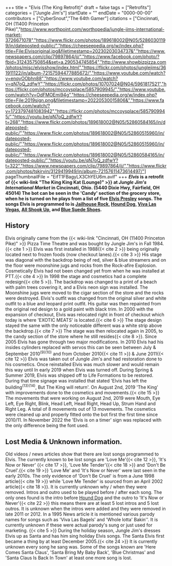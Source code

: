 +++
title = "Elvis (The King Retrofit)"
draft = false
tags = ["Retrofits"]
categories = ["Jungle Jim's"]
startDate = ""
endDate = "0000-00-00"
contributors = ["CyberSnout","The 64th Gamer"]
citations = ["Cincinnati, OH (11400 Princeton Pike)","https://www.worthpoint.com/worthopedia/jungle-jims-international-market-3726671078","https://www.flickr.com/photos/189618002@N05/52860301199/in/dateposted-public/","https://cheeseepedia.org/w/index.php?title=File:Elvisoriginal.jpg&filetimestamp=20230203034737&","https://www.newspapers.com/clip/79897864/jj/","https://www.facebook.com/photo/?fbid=312435750854&set=a.290534745854","http://www.showbizpizza.com/photos/misc/elvisshow/index.html","https://flickr.com/photos/junglejims/361911122/in/album-72157594477885672/","https://www.youtube.com/watch?v=enqyOObhn88","https://www.youtube.com/watch?v=qN7oQ_zdfwY","https://flickr.com/photos/10707024@N04/5961817521","https://flickr.com/photos/mccoysplace/5857909945/","https://www.youtube.com/watch?v=OdFMOEmi94g","https://cheeseepedia.org/w/index.php?title=File:2019sign.png&filetimestamp=20220530015806&","https://www.facebook.com/watch/?v=1723797481083942","https://flickr.com/photos/mccoysplace/5857909945/","https://youtu.be/qN7oQ_zdfwY?t=268","https://www.flickr.com/photos/189618002@N05/52860584165/in/dateposted-public/","https://www.flickr.com/photos/189618002@N05/52860515960/in/dateposted-public/","https://www.flickr.com/photos/189618002@N05/52860515960/in/dateposted-public/","https://www.flickr.com/photos/189618002@N05/52860584165/in/dateposted-public/","https://youtu.be/qN7oQ_zdfwY?t=322","https://www.newspapers.com/clip/79897864/jj/","https://www.flickr.com/photos/tskirvin/3129419949/in/album-72157611473614497/"]
pageThumbnailFile = "EifT1FBagyLX3ChYEU6m.avif"
+++
***Elvis* is a retrofit of {{< wiki-link "The King King Kat (Lounge)" >}} at *Jungle Jim's International Market* in Cincinnati, Ohio. (5440 Dixie Hwy, Fairfield, OH 45014)
The bot can be seen in the 'Candy' section of the grocery store, when he is turned on he plays from a list of five [Elvis Presley](https://en.wikipedia.org/wiki/Elvis_Presley) songs. The songs Elvis is programmed to is [Jailhouse Rock](https://en.wikipedia.org/wiki/Jailhouse_Rock_(song)), [Hound Dog](https://en.wikipedia.org/wiki/Hound_Dog_(song)), [Viva Las Vegas](https://en.wikipedia.org/wiki/Viva_Las_Vegas_(song)), [All Shook Up](https://en.wikipedia.org/wiki/All_Shook_Up), and [Blue Suede Shoes](https://en.wikipedia.org/wiki/Blue_Suede_Shoes).**

## History

Elvis originally came from the {{< wiki-link "Cincinnati, OH (11400 Princeton Pike)" >}} Pizza Time Theatre and was bought by Jungle Jim's in Fall 1984.{{< cite 1 >}} Elvis was first installed in 1988{{< cite 2 >}} being originally located next to frozen foods (now checkout lanes).{{< cite 3 >}} His stage was diagonal with the backdrop being of red, silver & blue streamers and on the floor were moonshine jugs and rocks from the Rock-afire Explosion. Cosmetically Elvis had not been changed yet from when he was installed at PTT.{{< cite 4 >}}
In 1998 the stage and cosmetics had a complete redesign{{< cite 5 >}}. The backdrop was changed to a print of a beach with palm trees covering it, and a Elvis neon sign was installed. The Moonshine jugs were moved to the cigar section of the store and the rocks were destroyed. Elvis's outfit was changed from the original silver and white outfit to a blue and leopard print outfit. His guitar was then repainted from the original red design to a gold paint with black trim.
In 2000 with the expansion of checkout, Elvis was relocated right in front of checkout which today is where 'EXOTIC MEATS' is located.{{< cite 6 >}} The stage design stayed the same with the only noticeable different was a white strip above the backdrop.{{< cite 7 >}} The stage was then relocated again in 2005, to the candy section of the store where he still resides{{< cite 8 >}}. Since 2005 Elvis has gone through two major modifications. In 2010 Elvis had his insides cylinders replaced with servos this can be seen between July & September 2010<sup>(9)(10)</sup> and from October 2010{{< cite 11 >}} & June 2011{{< cite 12 >}} Elvis was taken out of Jungle Jim's and had restoration done to his cosmetics. Once reinstalled Elvis was much slower and would remain this way until In early 2019 when Elvis was turned off.
During Spring & Summer 2019, Elvis was shipped off to Life Formations to be restored. During that time signage was installed that stated 'Elvis has left the building<sup>(13)(14)</sup>, But The King will return'. On August 2nd, 2019 'The King' with improvements done to the cosmetics and movements.{{< cite 15 >}} The movements that were working on August 2nd, 2019 were Mouth, Eye Left, Eye Right, Blink, Head Left, Head Right, Head Up, Strum Hand and Right Leg. A total of 8 movements out of 13 movements. The cosmetics were cleaned up and properly fitted onto the bot first the first time since 2010/11.
In November 2022 the 'Elvis is on a timer' sign was replaced with the only difference being the font used.

## Lost Media & Unknown information.

Old videos / news articles show that there are lost songs programmed to Elvis. The currently known to be lost songs are 'Love Me'{{< cite 12 >}}, 'It's Now or Never' {{< cite 17 >}}, 'Love Me Tender'{{< cite 18 >}} and 'Don't Be Cruel'.{{< cite 19 >}} 'Love Me' and 'It's Now or Never' were last seen in the early 2010s. The only evidence of 'Don't Be Cruel' is from a June 1998 article{{< cite 19 >}} while 'Love Me Tender' is sourced from an April 2002 article{{< cite 18 >}}. It is currently unknown why / when they were removed.
Intros and outro used to be played before / after each song. The only ones found is the intro before [Hound Dog](https://en.wikipedia.org/wiki/Hound_Dog_(song)) and the outro to 'It's Now or Never'{{< cite 22 >}} this means there are at least 5 lost intros and 5 lost outros. It is unknown when the intros were added and they were removed in late 2011 or 2012.
In a 1995 News article it is mentioned various parody names for songs such as 'Viva Las Bagels' and 'Whole lotta' Bakin''. It is currently unknown if these were actual parody's sung or just used for marketing. {{< cite 5 >}}
During the holiday season, Jungle Jim's dresses Elvis up as Santa and has him sing holiday Elvis songs. The Santa Elvis first became a thing by at least December 2005.{{< cite 24 >}} It is currently unknown every song he sang was. Some of the songs known are 'Here Comes Santa Claus', 'Santa Bring My Baby Back', 'Blue Christmas' and 'Santa Claus Is Back In Town' at least one more song is lost.
